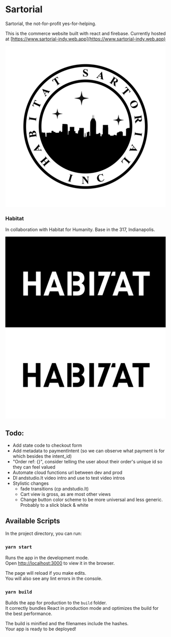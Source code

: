 # Sartorial

Sartorial, the not-for-profit yes-for-helping.

This is the commerce website built with react and firebase. Currently hosted at [https://www.sartorial-indy.web.app](https://www.sartorial-indy.web.app)

![sartorial logo](public/images/HS_rotary.jpeg)

### Habitat

In collaboration with Habitat for Humanity. Base in the 317, Indianapolis.

![Sartorial](public/images/ha317at.001.jpeg)
![Sartorial](public/images/ha317at.002.jpeg)


## Todo:

- Add state code to checkout form
- Add metadata to paymentIntent (so we can observe what payment is for which besides the intent_id)
- "Order ref: {}", consider telling the user about their order's unique id so they can feel valued
- Automate cloud functions url between dev and prod
- Dl andstudio.lt video intro and use to test video intros
- Stylistic changes
  - fade transitions (cp andstudio.lt)
  - Cart view is gross, as are most other views
  - Change button color scheme to be more universal and less generic. Probably to a slick black & white



## Available Scripts

In the project directory, you can run:

### `yarn start`

Runs the app in the development mode.\
Open [http://localhost:3000](http://localhost:3000) to view it in the browser.

The page will reload if you make edits.\
You will also see any lint errors in the console.

### `yarn build`

Builds the app for production to the `build` folder.\
It correctly bundles React in production mode and optimizes the build for the best performance.

The build is minified and the filenames include the hashes.\
Your app is ready to be deployed!

